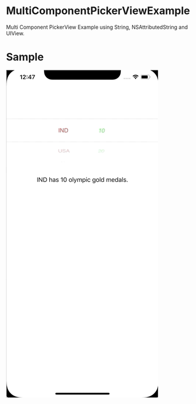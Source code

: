 # MultiComponentPickerViewExample
Multi Component PickerView Example using String, NSAttributedString and UIView.

# Sample
![](Sample.gif)
